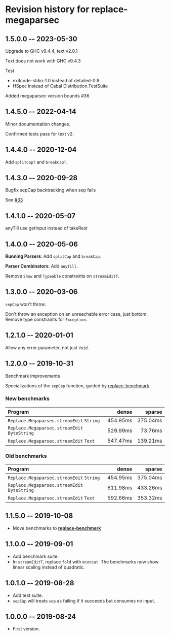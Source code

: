 # Revision history for replace-megaparsec

## 1.5.0.0 -- 2023-05-30

Upgrade to GHC v9.4.4, text v2.0.1

Text does not work with GHC v9.4.3

Test
* exitcode-stdio-1.0 instead of detailed-0.9
* HSpec instead of Cabal Distribution.TestSuite

Added megaparsec version bounds #36

## 1.4.5.0 -- 2022-04-14

Minor documentation changes.

Confirmed tests pass for text v2.

## 1.4.4.0 -- 2020-12-04

Add `splitCapT` and `breakCapT`.

## 1.4.3.0 -- 2020-09-28

Bugfix sepCap backtracking when sep fails

See [#33](https://github.com/jamesdbrock/replace-megaparsec/issues/33)

## 1.4.1.0 -- 2020-05-07

anyTill use getInput instead of takeRest

## 1.4.0.0 -- 2020-05-06

__Running Parsers__: Add `splitCap` and `breakCap`.

__Parser Combinators__: Add `anyTill`.

Remove `Show` and `Typeable` constraints on `streamEditT`.

## 1.3.0.0 -- 2020-03-06

`sepCap` won't throw.

Don't throw an exception on an unreachable error case, just bottom.
Remove type constraints for `Exception`.

## 1.2.1.0 -- 2020-01-01

Allow any error parameter, not just `Void`.

## 1.2.0.0 -- 2019-10-31

Benchmark improvements

Specializations of the `sepCap` function, guided by
[replace-benchmark](https://github.com/jamesdbrock/replace-benchmark).

### New benchmarks

| Program                                           | dense     | sparse   |
| :---                                              |      ---: |     ---: |
| `Replace.Megaparsec.streamEdit` `String`          | 454.95ms  | 375.04ms |
| `Replace.Megaparsec.streamEdit` `ByteString`      | 529.99ms  | 73.76ms  |
| `Replace.Megaparsec.streamEdit` `Text`            | 547.47ms  | 139.21ms |

### Old benchmarks

| Program                                           | dense     | sparse   |
| :---                                              |      ---: |     ---: |
|  `Replace.Megaparsec.streamEdit`     `String`     | 454.95ms  | 375.04ms |
|  `Replace.Megaparsec.streamEdit`     `ByteString` | 611.98ms  | 433.26ms |
|  `Replace.Megaparsec.streamEdit`     `Text`       | 592.66ms  | 353.32ms |

## 1.1.5.0 -- 2019-10-08

* Move benchmarks to [__replace-benchmark__](https://github.com/jamesdbrock/replace-benchmark)

## 1.1.0.0 -- 2019-09-01

* Add benchmark suite.
* In `streamEditT`, replace `fold` with `mconcat`. The benchmarks now show
  linear scaling instead of quadratic.

## 1.0.1.0 -- 2019-08-28

* Add test suite.
* `sepCap` will treats `sep` as failing if it succeeds but consumes no input.

## 1.0.0.0 -- 2019-08-24

* First version.

